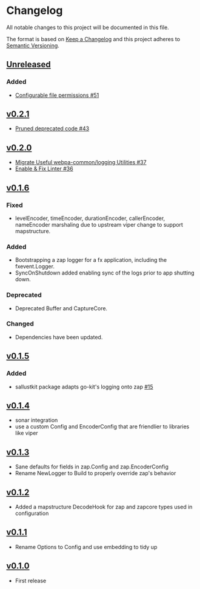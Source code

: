 # Changelog
All notable changes to this project will be documented in this file.

The format is based on [Keep a Changelog](http://keepachangelog.com/en/1.0.0/)
and this project adheres to [Semantic Versioning](http://semver.org/spec/v2.0.0.html).

## [Unreleased]

### Added
- [Configurable file permissions #51](https://github.com/xmidt-org/sallust/issues/51)

## [v0.2.1]
- [Pruned deprecated code #43](https://github.com/xmidt-org/sallust/pull/43)

## [v0.2.0]
- [Migrate Useful webpa-common/logging Utilities #37](https://github.com/xmidt-org/sallust/issues/37)
- [Enable & Fix Linter #36](https://github.com/xmidt-org/sallust/issues/36)

## [v0.1.6]

### Fixed
- levelEncoder, timeEncoder, durationEncoder, callerEncoder, nameEncoder marshaling
  due to upstream viper change to support mapstructure.
### Added
- Bootstrapping a zap logger for a fx application, including the fxevent.Logger.
- SyncOnShutdown added enabling sync of the logs prior to app shutting down.
### Deprecated
- Deprecated Buffer and CaptureCore.
### Changed
- Dependencies have been updated.

## [v0.1.5]

### Added
- sallustkit package adapts go-kit's logging onto zap [#15](https://github.com/xmidt-org/sallust/issues/15)

## [v0.1.4]
- sonar integration
- use a custom Config and EncoderConfig that are friendlier to libraries like viper

## [v0.1.3]
- Sane defaults for fields in zap.Config and zap.EncoderConfig
- Rename NewLogger to Build to properly override zap's behavior

## [v0.1.2]
- Added a mapstructure DecodeHook for zap and zapcore types used in configuration

## [v0.1.1]
- Rename Options to Config and use embedding to tidy up

## [v0.1.0]
- First release

[Unreleased]: https://github.com/xmidt-org/sallust/compare/v0.2.1..HEAD
[v0.2.1]: https://github.com/xmidt-org/sallust/compare/0.2.0...v0.2.1
[v0.2.0]: https://github.com/xmidt-org/sallust/compare/0.1.6...v0.2.0
[v0.1.6]: https://github.com/xmidt-org/sallust/compare/0.1.5...v0.1.6
[v0.1.5]: https://github.com/xmidt-org/sallust/compare/0.1.4...v0.1.5
[v0.1.4]: https://github.com/xmidt-org/sallust/compare/0.1.3...v0.1.4
[v0.1.3]: https://github.com/xmidt-org/sallust/compare/0.1.2...v0.1.3
[v0.1.2]: https://github.com/xmidt-org/sallust/compare/0.1.1...v0.1.2
[v0.1.1]: https://github.com/xmidt-org/sallust/compare/0.1.0...v0.1.1
[v0.1.0]: https://github.com/xmidt-org/sallust/compare/0.0.0...v0.1.0
